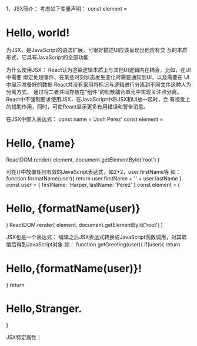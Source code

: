 1、JSX简介：
考虑如下变量声明：
const element = <h1>Hello, world!</h1>
为JSX，是JavaScript的语法扩展，可很好描述UI应该呈现出他应有交
互的本质形式，它具有JavaScript的全部功能

为什么使用JSX：
React认为渲染逻辑本质上与其他UI逻辑内在耦合，比如，在UI中需要
绑定处理事件、在某些时刻状态发生变化时需要通知到UI，以及需要在
UI中展示准备好的数据
React并没有采用将标记与逻辑进行分离到不同文件这种人为分离方式，
通过将二者共同存放在“组件”的松散耦合单元中实现关注点分离。
React中不强制要求使用JSX，在JavaScript中将JSX和UI放一起时，会
有视觉上的辅助作用，同时，可使React显示更多有用错误和警告消息。

在JSX中嵌入表达式：
const name = 'Josh Perez'
const element = <h1>Hello, {name}</h1>
ReactDOM.render(
  element,
	document.getElementById('root')
)

可在{}中放置任何有效的JavaScript表达式，如2+2，user.firstName等
如：
function formatName(user){
	return user.firstName + '' + user.lastName
}
const user = {
	firstName: 'Harper,
	lastName: 'Perez'
}
const element = (
	<h1>
		Hello, {formatName(user)}
	</h1>
)
ReactDOM.render(
	element,
	document.getElementById('root')
)

JSX也是一个表达式：
编译之后JSX表达式转换成JavaScript函数调用，对其取值后得到JavaScript对象
如：
function getGreeting(user){
	if(user){
		return <h1>Hello,{formatName(user)}!</h1>
	}
	return <h1>Hello,Stranger.</h1>
}

JSX特定属性：



















